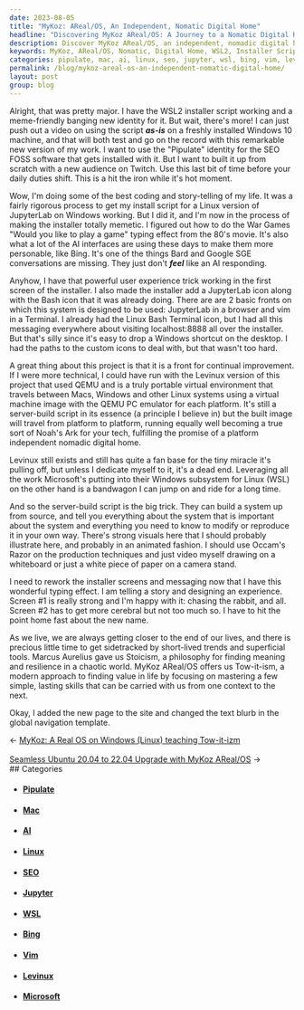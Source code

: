 ```yaml
---
date: 2023-08-05
title: "MyKoz: AReal/OS, An Independent, Nomatic Digital Home"
headline: "Discovering MyKoz AReal/OS: A Journey to a Nomatic Digital Home"
description: Discover MyKoz AReal/OS, an independent, nomadic digital home that offers Tow-it-ism, a modern approach to finding value in life by mastering simple, lasting skills. With a powerful user experience, the installer script adds a JupyterLab icon and Bash icon, with the War Games 'Would you like to play a game' typing effect.
keywords: MyKoz, AReal/OS, Nomatic, Digital Home, WSL2, Installer Script, Pipulate, SEO, FOSS, Software, Windows 10, Meme, Identity, Video, War Games, AI, Interfaces, Bing, JupyterLab, Bash, Terminal, Browser, Vim, Levinux, QEMU, PC, Emulator, Macs, Noah's Ark, Server-Build Script, Source, Visuals, Occam's Razor
categories: pipulate, mac, ai, linux, seo, jupyter, wsl, bing, vim, levinux, microsoft
permalink: /blog/mykoz-areal-os-an-independent-nomatic-digital-home/
layout: post
group: blog
---
```



Alright, that was pretty major. I have the WSL2 installer script working and a
meme-friendly banging new identity for it. But wait, there's more! I can just
push out a video on using the script ***as-is*** on a freshly installed Windows
10 machine, and that will both test and go on the record with this remarkable
new version of my work. I want to use the "Pipulate" identity for the SEO FOSS
software that gets installed with it. But I want to built it up from scratch
with a new audience on Twitch. Use this last bit of time before your daily
duties shift. This is a hit the iron while it's hot moment.

Wow, I'm doing some of the best coding and story-telling of my life. It was a
fairly rigorous process to get my install script for a Linux version of
JupyterLab on Windows working. But I did it, and I'm now in the process of
making the installer totally memetic. I figured out how to do the War Games
"Would you like to play a game" typing effect from the 80's movie. It's also
what a lot of the AI interfaces are using these days to make them more
personable, like Bing. It's one of the things Bard and Google SGE conversations
are missing. They just don't ***feel*** like an AI responding.

Anyhow, I have that powerful user experience trick working in the first screen
of the installer. I also made the installer add a JupyterLab icon along with
the Bash icon that it was already doing. There are are 2 basic fronts on which
this system is designed to be used: JupyterLab in a browser and vim in a
Terminal. I already had the Linux Bash Terminal icon, but I had all this
messaging everywhere about visiting localhost:8888 all over the installer. But
that's silly since it's easy to drop a Windows shortcut on the desktop. I had
the paths to the custom icons to deal with, but that wasn't too hard.

A great thing about this project is that it is a front for continual
improvement. If I were more technical, I could have run with the Levinux
version of this project that used QEMU and is a truly portable virtual
environment that travels between Macs, Windows and other Linux systems using a
virtual machine image with the QEMU PC emulator for each platform. It's still a
server-build script in its essence (a principle I believe in) but the built
image will travel from platform to platform, running equally well becoming a
true sort of Noah's Ark for your tech, fulfilling the promise of a platform
independent nomadic digital home. 

Levinux still exists and still has quite a fan base for the tiny miracle it's
pulling off, but unless I dedicate myself to it, it's a dead end. Leveraging
all the work Microsoft's putting into their Windows subsystem for Linux (WSL)
on the other hand is a bandwagon I can jump on and ride for a long time.

And so the server-build script is the big trick. They can build a system up
from source, and tell you everything about the system that is important about
the system and everything you need to know to modify or reproduce it in your
own way. There's strong visuals here that I should probably illustrate here,
and probably in an animated fashion. I should use Occam's Razor on the
production techniques and just video myself drawing on a whiteboard or just a
white piece of paper on a camera stand.

I need to rework the installer screens and messaging now that I have this
wonderful typing effect. I am telling a story and designing an experience.
Screen #1 is really strong and I'm happy with it: chasing the rabbit, and all.
Screen #2 has to get more cerebral but not too much so. I have to hit the point
home fast about the new name.

As we live, we are always getting closer to the end of our lives, and there is
precious little time to get sidetracked by short-lived trends and superficial
tools. Marcus Aurelius gave us Stoicism, a philosophy for finding meaning and
resilience in a chaotic world. MyKoz AReal/OS offers us Tow-it-ism, a modern
approach to finding value in life by focusing on mastering a few simple,
lasting skills that can be carried with us from one context to the next.

Okay, I added the new page to the site and changed the text blurb in the global
navigation template. 


















<div class="arrow-links"><div class="post-nav-prev"><span class="arrow">&larr;&nbsp;</span><a href="/blog/mykoz-a-real-os-on-windows-linux-teaching-tow-it-izm/">MyKoz: A Real OS on Windows (Linux) teaching Tow-it-izm</a></div> &nbsp; <div class="post-nav-next"><a href="/blog/seamless-ubuntu-20-04-to-22-04-upgrade-with-mykoz-areal-os/">Seamless Ubuntu 20.04 to 22.04 Upgrade with MyKoz AReal/OS</a><span class="arrow">&nbsp;&rarr;</span></div></div>
## Categories

<ul>
<li><h4><a href='/pipulate/'>Pipulate</a></h4></li>
<li><h4><a href='/mac/'>Mac</a></h4></li>
<li><h4><a href='/ai/'>AI</a></h4></li>
<li><h4><a href='/linux/'>Linux</a></h4></li>
<li><h4><a href='/seo/'>SEO</a></h4></li>
<li><h4><a href='/jupyter/'>Jupyter</a></h4></li>
<li><h4><a href='/wsl/'>WSL</a></h4></li>
<li><h4><a href='/bing/'>Bing</a></h4></li>
<li><h4><a href='/vim/'>Vim</a></h4></li>
<li><h4><a href='/levinux/'>Levinux</a></h4></li>
<li><h4><a href='/microsoft/'>Microsoft</a></h4></li></ul>